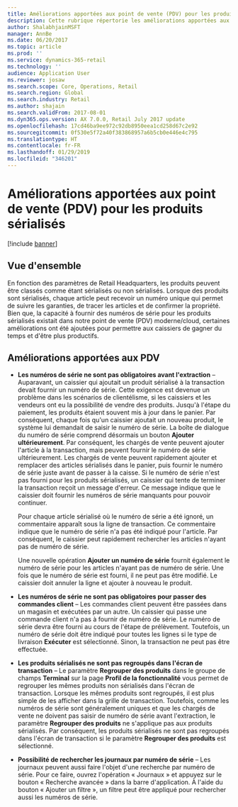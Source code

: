 ```yaml
---
title: Améliorations apportées aux point de vente (PDV) pour les produits sérialisés
description: Cette rubrique répertorie les améliorations apportées aux produits sérialisés pour vous permettre de gagner du temps et d'être plus productif.
author: ShalabhjainMSFT
manager: AnnBe
ms.date: 06/20/2017
ms.topic: article
ms.prod: ''
ms.service: dynamics-365-retail
ms.technology: ''
audience: Application User
ms.reviewer: josaw
ms.search.scope: Core, Operations, Retail
ms.search.region: Global
ms.search.industry: Retail
ms.author: shajain
ms.search.validFrom: 2017-08-01
ms.dyn365.ops.version: AX 7.0.0, Retail July 2017 update
ms.openlocfilehash: 17cd46ba9ee972c92db8950eea1cd258d67c2e92
ms.sourcegitcommit: 0f530e5f72a40f383868957a6b5cb0e446e4c795
ms.translationtype: HT
ms.contentlocale: fr-FR
ms.lasthandoff: 01/29/2019
ms.locfileid: "346201"
---
```

# <a name="point-of-sale-pos-improvements-for-serialized-products"></a>Améliorations apportées aux point de vente (PDV) pour les produits sérialisés

[!include [banner](includes/banner.md)]

## <a name="overview"></a>Vue d'ensemble

En fonction des paramètres de Retail Headquarters, les produits peuvent être classés comme étant sérialisés ou non sérialisés. Lorsque des produits sont sérialisés, chaque article peut recevoir un numéro unique qui permet de suivre les garanties, de tracer les articles et de confirmer la propriété. Bien que, la capacité à fournir des numéros de série pour les produits sérialisés existait dans notre point de vente (PDV) moderne/cloud, certaines améliorations ont été ajoutées pour permettre aux caissiers de gagner du temps et d'être plus productifs.

## <a name="pos-improvements"></a>Améliorations apportées aux PDV

- **Les numéros de série ne sont pas obligatoires avant l'extraction** – Auparavant, un caissier qui ajoutait un produit sérialisé à la transaction devait fournir un numéro de série. Cette exigence est devenue un problème dans les scénarios de clientélisme, si les caissiers et les vendeurs ont eu la possibilité de vendre des produits. Jusqu'à l'étape du paiement, les produits étaient souvent mis à jour dans le panier. Par conséquent, chaque fois qu'un caissier ajoutait un nouveau produit, le système lui demandait de saisir le numéro de série. La boîte de dialogue du numéro de série comprend désormais un bouton **Ajouter ultérieurement**. Par conséquent, les chargés de vente peuvent ajouter l'article à la transaction, mais peuvent fournir le numéro de série ultérieurement. Les chargés de vente peuvent rapidement ajouter et remplacer des articles sérialisés dans le panier, puis fournir le numéro de série juste avant de passer à la caisse. Si le numéro de série n'est pas fourni pour les produits sérialisés, un caissier qui tente de terminer la transaction reçoit un message d'erreur. Ce message indique que le caissier doit fournir les numéros de série manquants pour pouvoir continuer.

    Pour chaque article sérialisé où le numéro de série a été ignoré, un commentaire apparaît sous la ligne de transaction. Ce commentaire indique que le numéro de série n'a pas été indiqué pour l'article. Par conséquent, le caissier peut rapidement rechercher les articles n'ayant pas de numéro de série.

    Une nouvelle opération **Ajouter un numéro de série** fournit également le numéro de série pour les articles n'ayant pas de numéro de série. Une fois que le numéro de série est fourni, il ne peut pas être modifié. Le caissier doit annuler la ligne et ajouter à nouveau le produit.
    
- **Les numéros de série ne sont pas obligatoires pour passer des commandes client** – Les commandes client peuvent être passées dans un magasin et exécutées par un autre. Un caissier qui passe une commande client n'a pas à fournir de numéro de série. Le numéro de série devra être fourni au cours de l'étape de prélèvement. Toutefois, un numéro de série doit être indiqué pour toutes les lignes si le type de livraison **Exécuter** est sélectionné. Sinon, la transaction ne peut pas être effectuée.
- **Les produits sérialisés ne sont pas regroupés dans l'écran de transaction** – Le paramètre **Regrouper des produits** dans le groupe de champs **Terminal** sur la page **Profil de la fonctionnalité** vous permet de regrouper les mêmes produits non sérialisés dans l'écran de transaction. Lorsque les mêmes produits sont regroupés, il est plus simple de les afficher dans la grille de transaction. Toutefois, comme les numéros de série sont généralement uniques et que les chargés de vente ne doivent pas saisir de numéro de série avant l'extraction, le paramètre **Regrouper des produits** ne s'applique pas aux produits sérialisés. Par conséquent, les produits sérialisés ne sont pas regroupés dans l'écran de transaction si le paramètre **Regrouper des produits** est sélectionné.
- **Possibilité de rechercher les journaux par numéro de série** – Les journaux peuvent aussi faire l'objet d'une recherche par numéro de série. Pour ce faire, ouvrez l'opération « Journaux » et appuyez sur le bouton « Recherche avancée » dans la barre d'application. À l'aide du bouton « Ajouter un filtre », un filtre peut être appliqué pour rechercher aussi les numéros de série.
